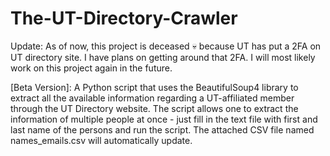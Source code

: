 # The-UT-Directory-Crawler
Update: As of now, this project is deceased 💀 because UT has put a 2FA on UT directory site.
I have plans on getting around that 2FA. I will most likely work on this project again in the future.

[Beta Version]:
A Python script that uses the BeautifulSoup4 library to extract all the available information regarding a UT-affiliated member through the
UT Directory website. The script allows one to extract the information of multiple people at once - just fill in the text file with first and last name of the persons and run the script. The attached CSV file named names_emails.csv will automatically update.
